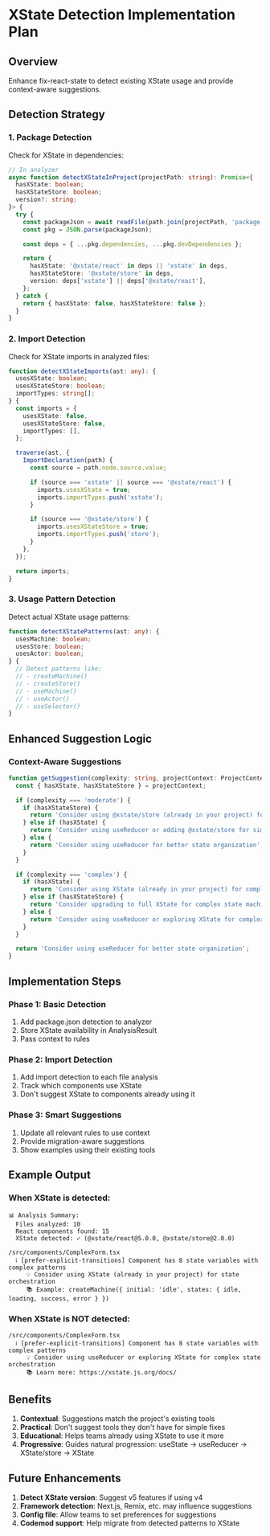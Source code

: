 # XState Detection Implementation Plan

## Overview

Enhance fix-react-state to detect existing XState usage and provide context-aware suggestions.

## Detection Strategy

### 1. Package Detection

Check for XState in dependencies:

```typescript
// In analyzer
async function detectXStateInProject(projectPath: string): Promise<{
  hasXState: boolean;
  hasXStateStore: boolean;
  version?: string;
}> {
  try {
    const packageJson = await readFile(path.join(projectPath, 'package.json'), 'utf-8');
    const pkg = JSON.parse(packageJson);

    const deps = { ...pkg.dependencies, ...pkg.devDependencies };

    return {
      hasXState: '@xstate/react' in deps || 'xstate' in deps,
      hasXStateStore: '@xstate/store' in deps,
      version: deps['xstate'] || deps['@xstate/react'],
    };
  } catch {
    return { hasXState: false, hasXStateStore: false };
  }
}
```

### 2. Import Detection

Check for XState imports in analyzed files:

```typescript
function detectXStateImports(ast: any): {
  usesXState: boolean;
  usesXStateStore: boolean;
  importTypes: string[];
} {
  const imports = {
    usesXState: false,
    usesXStateStore: false,
    importTypes: [],
  };

  traverse(ast, {
    ImportDeclaration(path) {
      const source = path.node.source.value;

      if (source === 'xstate' || source === '@xstate/react') {
        imports.usesXState = true;
        imports.importTypes.push('xstate');
      }

      if (source === '@xstate/store') {
        imports.usesXStateStore = true;
        imports.importTypes.push('store');
      }
    },
  });

  return imports;
}
```

### 3. Usage Pattern Detection

Detect actual XState usage patterns:

```typescript
function detectXStatePatterns(ast: any): {
  usesMachine: boolean;
  usesStore: boolean;
  usesActor: boolean;
} {
  // Detect patterns like:
  // - createMachine()
  // - createStore()
  // - useMachine()
  // - useActor()
  // - useSelector()
}
```

## Enhanced Suggestion Logic

### Context-Aware Suggestions

```typescript
function getSuggestion(complexity: string, projectContext: ProjectContext): string {
  const { hasXState, hasXStateStore } = projectContext;

  if (complexity === 'moderate') {
    if (hasXStateStore) {
      return 'Consider using @xstate/store (already in your project) for atomic, event-driven updates';
    } else if (hasXState) {
      return 'Consider using useReducer or adding @xstate/store for simpler state management';
    } else {
      return 'Consider using useReducer for better state organization';
    }
  }

  if (complexity === 'complex') {
    if (hasXState) {
      return 'Consider using XState (already in your project) for complex state orchestration';
    } else if (hasXStateStore) {
      return 'Consider upgrading to full XState for complex state machines, or use @xstate/store for simpler cases';
    } else {
      return 'Consider using useReducer or exploring XState for complex state orchestration';
    }
  }

  return 'Consider using useReducer for better state organization';
}
```

## Implementation Steps

### Phase 1: Basic Detection

1. Add package.json detection to analyzer
2. Store XState availability in AnalysisResult
3. Pass context to rules

### Phase 2: Import Detection

1. Add import detection to each file analysis
2. Track which components use XState
3. Don't suggest XState to components already using it

### Phase 3: Smart Suggestions

1. Update all relevant rules to use context
2. Provide migration-aware suggestions
3. Show examples using their existing tools

## Example Output

### When XState is detected:

```
📊 Analysis Summary:
  Files analyzed: 10
  React components found: 15
  XState detected: ✓ (@xstate/react@5.0.0, @xstate/store@2.0.0)

/src/components/ComplexForm.tsx
  ℹ️ [prefer-explicit-transitions] Component has 8 state variables with complex patterns
     💡 Consider using XState (already in your project) for state orchestration
     📚 Example: createMachine({ initial: 'idle', states: { idle, loading, success, error } })
```

### When XState is NOT detected:

```
/src/components/ComplexForm.tsx
  ℹ️ [prefer-explicit-transitions] Component has 8 state variables with complex patterns
     💡 Consider using useReducer or exploring XState for complex state orchestration
     📚 Learn more: https://xstate.js.org/docs/
```

## Benefits

1. **Contextual**: Suggestions match the project's existing tools
2. **Practical**: Don't suggest tools they don't have for simple fixes
3. **Educational**: Helps teams already using XState to use it more
4. **Progressive**: Guides natural progression: useState → useReducer → XState/store → XState

## Future Enhancements

1. **Detect XState version**: Suggest v5 features if using v4
2. **Framework detection**: Next.js, Remix, etc. may influence suggestions
3. **Config file**: Allow teams to set preferences for suggestions
4. **Codemod support**: Help migrate from detected patterns to XState
